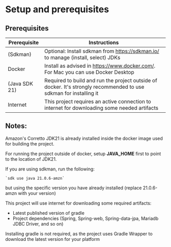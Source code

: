 # Setup and prerequisites

## Prerequisites

| Prerequisite  | Instructions                                                                                                       |
|---------------|--------------------------------------------------------------------------------------------------------------------|
| (Sdkman)      | Optional: Install sdkman from https://sdkman.io/ to manage (install, select) JDKs                                  |
| Docker        | Install as advised in https://www.docker.com/. For Mac you can use Docker Desktop                                  |
| (Java SDK 21) | Required to build and run the project outside of docker. It's strongly recommended to use sdkman for installing it |
| Internet      | This project requires an active connection to internet for downloading some needed artifacts                       | 


## Notes:

Amazon's Corretto JDK21 is already installed inside the docker image used for building the project. 

For running the project outside of docker, setup **JAVA_HOME** first to point to the location of JDK21. 

If you are using sdkman, run the following:

    `sdk use java 21.0.6-amzn` 

but using the specific version you have already installed (replace 21.0.6-amzn with your version)

This project will use internet for downloading some required artifacts:

- Latest published version of gradle
- Project dependencies (Spring, Spring-web, Spring-data-jpa, Mariadb JDBC Driver, and so on)

Installing gradle is not required, as the project uses Gradle Wrapper to download the latest version for your platform 